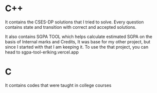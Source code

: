 # C++ 
It contains the CSES-DP solutions that I tried to solve. 
Every question contains state and transition with correct and accepted solutions.

It also contains SGPA TOOL which helps calculate estimated SGPA on the basis of Internal marks and Credits, 
It was base for my other project, but since I started with that I am keeping it. 
To use the that project, you can head to sgpa-tool-erlking.vercel.app  

# C
It contains codes that were taught in college courses
